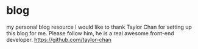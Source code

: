 # blog
my personal blog resource
I would like to thank Taylor Chan for setting up this blog for me. Please follow him, he is a real awesome front-end developer. 
https://github.com/taylor-chan
